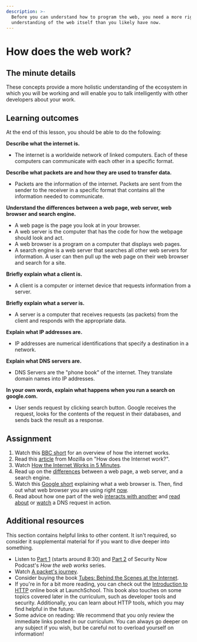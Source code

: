```yaml
---
description: >-
  Before you can understand how to program the web, you need a more rigorous
  understanding of the web itself than you likely have now.
---
```


# How does the web work?

## The minute details

These concepts provide a more holistic understanding of the ecosystem in which you will be working and will enable you to talk intelligently with other developers about your work.

## Learning outcomes

At the end of this lesson, you should be able to do the following:

**Describe what the internet is.**

* The internet is a worldwide network of linked computers. Each of these computers can communicate with each other in a specific format.

**Describe what packets are and how they are used to transfer data.**

* Packets are the information of the internet. Packets are sent from the sender to the receiver in a specific format that contains all the information needed to communicate.

**Understand the differences between a web page, web server, web browser and search engine.**

* A web page is the page you look at in your browser.
* A web server is the computer that has the code for how the webpage should look and act.
* A web browser is a program on a computer that displays web pages.
* A search engine is a web server that searches all other web servers for information. A user can then pull up the web page on their web browser and search for a site.

**Briefly explain what a client is.**

* A client is a computer or internet device that requests information from a server.

**Briefly explain what a server is.**

* A server is a computer that receives requests \(as packets\) from the client and responds with the appropriate data.

**Explain what IP addresses are.**

* IP addresses are numerical identifications that specify a destination in a network.

**Explain what DNS servers are.**

* DNS Servers are the "phone book" of the internet. They translate domain names into IP addresses.

**In your own words, explain what happens when you run a search on google.com.**

* User sends request by clicking search button. Google receives the request, looks for the contents of the request in their databases, and sends back the result as a response.

## Assignment

1. Watch this [BBC short](https://www.youtube.com/watch?v=eHp1l73ztB8) for an overview of how the internet works.
2. Read this [article](https://developer.mozilla.org/en-US/Learn/Common_questions/How_does_the_Internet_work) from Mozilla on "How does the Internet work?".
3. Watch [How the Internet Works in 5 Minutes](https://youtu.be/7_LPdttKXPc?t=46s).
4. Read up on the [differences](https://developer.mozilla.org/en-US/Learn/Common_questions/Pages_sites_servers_and_search_engines) between a web page, a web server, and a search engine.
5. Watch this [Google short](https://youtu.be/BrXPcaRlBqo) explaining what a web browser is. Then, find out what web browser you are using right [now](https://www.whatsmybrowser.org/).
6. Read about how one part of the web [interacts with another](https://developer.mozilla.org/en-US/Learn/Getting_started_with_the_web/How_the_Web_works#Clients_and_servers) and [read about](https://developer.mozilla.org/en-US/Learn/Common_questions/What_is_a_domain_name#How_does_a_DNS_request_work) or [watch](https://www.youtube.com/watch?v=72snZctFFtA&feature=youtu.be&t=45s) a DNS request in action.

## Additional resources

This section contains helpful links to other content. It isn't required, so consider it supplemental material for if you want to dive deeper into something.

* Listen to [Part 1](https://twit.tv/shows/security-now/episodes/25?autostart=false) \(starts around 8:30\) and [Part 2](https://twit.tv/shows/security-now/episodes/26?autostart=false) of Security Now Podcast's _How the web works_ series.
* Watch [A packet's journey](https://www.youtube.com/watch?v=ewrBalT_eBM&feature).
* Consider buying the book [Tubes: Behind the Scenes at the Internet](https://www.amazon.co.uk/dp/B007TB5SKA/ref=dp-kindle-redirect?_encoding=UTF8&btkr=1).
* If you're in for a bit more reading, you can check out the [Introduction to HTTP](https://launchschool.com/books/http) online book at LaunchSchool. This book also touches on some topics covered later in the curriculum, such as developer tools and security. Additionally, you can learn about HTTP tools, which you may find helpful in the future.
* Some advice on reading: We recommend that you only review the immediate links posted in our curriculum. You can always go deeper on any subject if you wish, but be careful not to overload yourself on information!  

